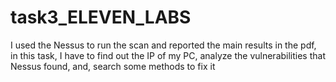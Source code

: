 # task3_ELEVEN_LABS

I used the Nessus to run the scan and reported the main results in the pdf, in this task, I have to find out the IP of my PC, analyze the vulnerabilities that Nessus found, and, search some methods to fix it
